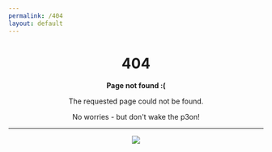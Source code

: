 ```yaml
---
permalink: /404
layout: default
---
```

<style type="text/css" media="screen">
  .container {
    margin: 10px auto;
    max-width: 600px;
    text-align: center;
  }
</style>
<div class="container">
  <h1>404</h1>

  <p><strong>Page not found :(</strong></p>
  <p>The requested page could not be found.</p>
  <p>No worries - but don't wake the p3on!</p>
  <hr>
  <img src="{{ '/assets/pics/peon.png' | relative_url }}">
</div>
